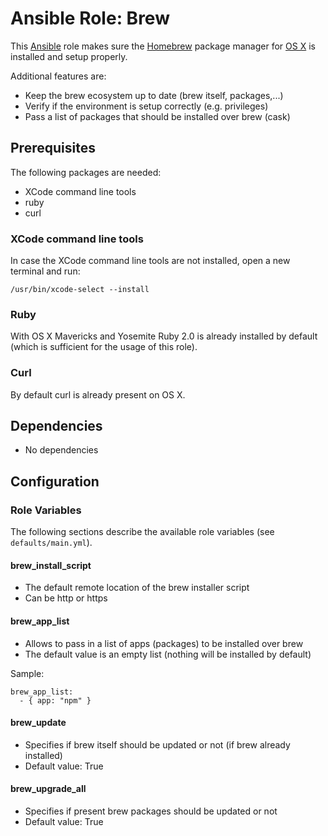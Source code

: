 # Ansible Role: Brew

This [Ansible](http://www.ansible.com/home) role makes sure the [Homebrew](http://brew.sh/) package manager for [OS X](https://www.apple.com/osx/) is installed and setup properly.

Additional features are:

* Keep the brew ecosystem up to date (brew itself, packages,...)
* Verify if the environment is setup correctly (e.g. privileges)
* Pass a list of packages that should be installed over brew (cask)

## Prerequisites

The following packages are needed:

* XCode command line tools
* ruby
* curl

### XCode command line tools

In case the XCode command line tools are not installed, open a new terminal and run:

```
/usr/bin/xcode-select --install
```

### Ruby

With OS X Mavericks and Yosemite Ruby 2.0 is already installed by default (which is sufficient for the usage of this role).

### Curl

By default curl is already present on OS X.

## Dependencies

* No dependencies

## Configuration

### Role Variables

The following sections describe the available role variables (see `defaults/main.yml`).

#### brew_install_script

* The default remote location of the brew installer script
* Can be http or https

#### brew_app_list

* Allows to pass in a list of apps (packages) to be installed over brew
* The default value is an empty list (nothing will be installed by default)

Sample:

```
brew_app_list:
  - { app: "npm" }
```

#### brew_update

* Specifies if brew itself should be updated or not (if brew already installed)
* Default value: True

#### brew_upgrade_all

* Specifies if present brew packages should be updated or not
* Default value: True
